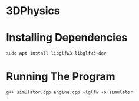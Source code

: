 # 3DPhysics

# Installing Dependencies
```
sudo apt install libglfw3 libglfw3-dev
```

# Running The Program
```
g++ simulator.cpp engine.cpp -lglfw -o simulator
```